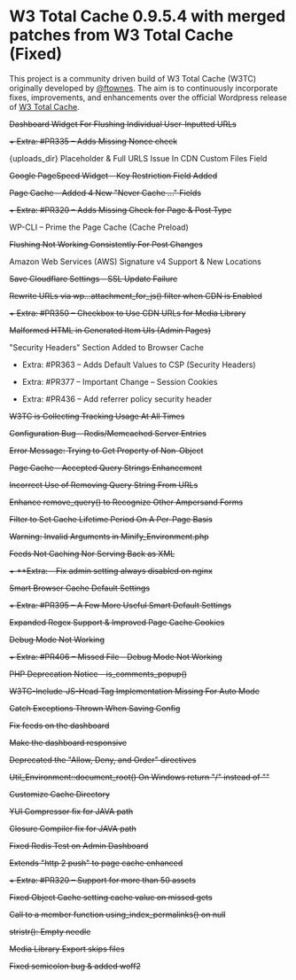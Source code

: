 # W3 Total Cache 0.9.5.4 with merged patches from W3 Total Cache (Fixed)

This project is a community driven build of W3 Total Cache (W3TC) originally developed by [@ftownes](https://github.com/ftownes).  The aim is to continuously incorporate fixes, improvements, and enhancements over the official Wordpress release of [W3 Total Cache](https://wordpress.org/plugins/w3-total-cache/).

 ~~Dashboard Widget For Flushing Individual User-Inputted URLs~~
 
 ~~+ Extra: #PR335 – Adds Missing Nonce check~~
 
 {uploads_dir} Placeholder & Full URLS Issue In CDN Custom Files Field
 
 ~~Google PageSpeed Widget – Key Restriction Field Added~~
 
 ~~Page Cache – Added 4 New "Never Cache ..." Fields~~
 
 ~~+ Extra: #PR320 – Adds Missing Check for Page & Post Type~~
 
 WP-CLI – Prime the Page Cache (Cache Preload)
 
 ~~Flushing Not Working Consistently For Post Changes~~
 
 Amazon Web Services (AWS) Signature v4 Support & New Locations
 
 ~~Save Cloudflare Settings – SSL Update Failure~~
 
 ~~Rewrite URLs via wp...attachment_for_js() filter when CDN is Enabled~~
 
 ~~+ Extra: #PR350 – Checkbox to Use CDN URLs for Media Library~~
 
 ~~Malformed HTML in Generated Item UIs (Admin Pages)~~
 
 "Security Headers" Section Added to Browser Cache
 
 + Extra: #PR363 – Adds Default Values to CSP (Security Headers)
 
 + Extra: #PR377 – Important Change – Session Cookies
 
 + Extra: #PR436 – Add referrer policy security header
 
 ~~W3TC is Collecting Tracking Usage At All Times~~
 
 ~~Configuration Bug – Redis/Memcached Server Entries~~
 
 ~~Error Message: Trying to Get Property of Non-Object~~
 
 ~~Page Cache – Accepted Query Strings Enhancement~~
 
 ~~Incorrect Use of Removing Query String From URLs~~
 
 ~~Enhance remove_query() to Recognize Other Ampersand Forms~~
 
 ~~Filter to Set Cache Lifetime Period On A Per-Page Basis~~
 
 ~~Warning: Invalid Arguments in Minify_Environment.php~~
 
 ~~Feeds Not Caching Nor Serving Back as XML~~
 
 ~~+ **Extra: – Fix admin setting always disabled on nginx~~
 
 ~~Smart Browser Cache Default Settings~~
 
 ~~+ Extra: #PR395 – A Few More Useful Smart Default Settings~~
 
 ~~Expanded Regex Support & Improved Page Cache Cookies~~
 
 ~~Debug Mode Not Working~~
 
 ~~+ Extra: #PR406 – Missed File - Debug Mode Not Working~~
 
 ~~PHP Deprecation Notice – is_comments_popup()~~
 
 ~~W3TC-Include-JS-Head Tag Implementation Missing For Auto Mode~~
 
 ~~Catch Exceptions Thrown When Saving Config~~
 
 ~~Fix feeds on the dashboard~~
 
 ~~Make the dashboard responsive~~
 
 ~~Deprecated the "Allow, Deny, and Order" directives~~
 
 ~~Util_Environment::document_root() On Windows return "/" instead of "\"~~
 
 ~~Customize Cache Directory~~
 
 ~~YUI Compressor fix for JAVA path~~
 
 ~~Closure Compiler fix for JAVA path~~
 
 ~~Fixed Redis Test on Admin Dashboard~~
 
 ~~Extends "http 2 push" to page cache enhanced~~
 
 ~~+ Extra: #PR320 – Support for more than 50 assets~~
 
 ~~Fixed Object Cache setting cache value on missed gets~~
 
 ~~Call to a member function using_index_permalinks() on null~~
 
 ~~stristr(): Empty needle~~
 
 ~~Media Library Export skips files~~
 
 ~~Fixed semicolon bug & added woff2~~